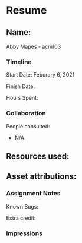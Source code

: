 # Resume

## Name: 
Abby Mapes - acm103

### Timeline

Start Date: Feburary 6, 2021

Finish Date: 

Hours Spent: 


### Collaboration

People consulted:
- N/A

Resources used:
- 

Asset attributions:
- 

### Assignment Notes

Known Bugs:

Extra credit:


### Impressions